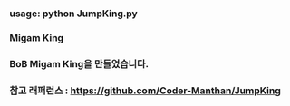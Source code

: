 ### usage: python JumpKing.py

### Migam King
### BoB Migam King을 만들었습니다.
### 참고 래퍼런스 : https://github.com/Coder-Manthan/JumpKing
